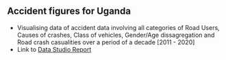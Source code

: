 ## Accident figures for Uganda

- Visualising data of accident data involving all categories of Road Users, Causes of crashes, Class of vehicles, Gender/Age dissagregation and Road crash casualities over a period of a decade [2011 - 2020]
- Link to [Data Studio Report](https://datastudio.google.com/u/0/reporting/39388bd9-b37c-482c-bbf2-293459ad4b67/page/ivJ4C/edit)
